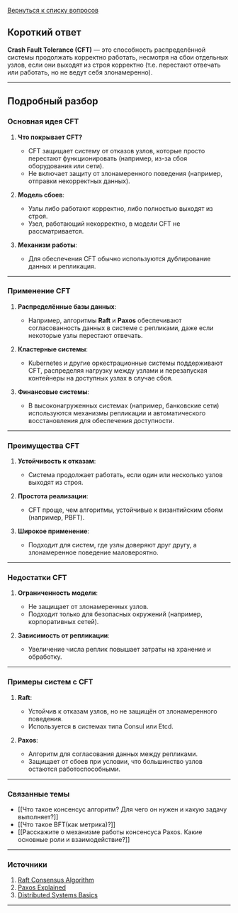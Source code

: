 [Вернуться к списку вопросов](3.%20Список%20вопросов.md)
## Короткий ответ

**Crash Fault Tolerance (CFT)** — это способность распределённой системы продолжать корректно работать, несмотря на сбои отдельных узлов, если они выходят из строя корректно (т.е. перестают отвечать или работать, но не ведут себя злонамеренно).

---

## Подробный разбор

### Основная идея CFT

1. **Что покрывает CFT?**
   - CFT защищает систему от отказов узлов, которые просто перестают функционировать (например, из-за сбоя оборудования или сети).
   - Не включает защиту от злонамеренного поведения (например, отправки некорректных данных).

2. **Модель сбоев**:
   - Узлы либо работают корректно, либо полностью выходят из строя.
   - Узел, работающий некорректно, в модели CFT не рассматривается.

3. **Механизм работы**:
   - Для обеспечения CFT обычно используются дублирование данных и репликация.

---

### Применение CFT

1. **Распределённые базы данных**:
   - Например, алгоритмы **Raft** и **Paxos** обеспечивают согласованность данных в системе с репликами, даже если некоторые узлы перестают отвечать.

2. **Кластерные системы**:
   - Kubernetes и другие оркестрационные системы поддерживают CFT, распределяя нагрузку между узлами и перезапуская контейнеры на доступных узлах в случае сбоя.

3. **Финансовые системы**:
   - В высоконагруженных системах (например, банковские сети) используются механизмы репликации и автоматического восстановления для обеспечения доступности.

---

### Преимущества CFT

1. **Устойчивость к отказам**:
   - Система продолжает работать, если один или несколько узлов выходят из строя.

2. **Простота реализации**:
   - CFT проще, чем алгоритмы, устойчивые к византийским сбоям (например, PBFT).

3. **Широкое применение**:
   - Подходит для систем, где узлы доверяют друг другу, а злонамеренное поведение маловероятно.

---

### Недостатки CFT

1. **Ограниченность модели**:
   - Не защищает от злонамеренных узлов.
   - Подходит только для безопасных окружений (например, корпоративных сетей).

2. **Зависимость от репликации**:
   - Увеличение числа реплик повышает затраты на хранение и обработку.

---

### Примеры систем с CFT

1. **Raft**:
   - Устойчив к отказам узлов, но не защищён от злонамеренного поведения.
   - Используется в системах типа Consul или Etcd.

2. **Paxos**:
   - Алгоритм для согласования данных между репликами.
   - Защищает от сбоев при условии, что большинство узлов остаются работоспособными.

---

### Связанные темы

- [[Что такое консенсус алгоритм? Для чего он нужен и какую задачу выполняет?]]
- [[Что такое BFT(как метрика)?]]
- [[Расскажите о механизме работы консенсуса Paxos. Какие основные роли и взаимодействие?]]

---

### Источники

1. [Raft Consensus Algorithm](https://raft.github.io/)
2. [Paxos Explained](https://lamport.azurewebsites.net/pubs/paxos-simple.pdf)
3. [Distributed Systems Basics](https://distributed-systems.net)

---